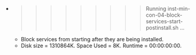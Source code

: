 * >>>>>>>>> Running inst-min-con-04-block-services-start-postinstall.sh ...
  * Block services from starting after they are being installed.
  * Disk size = 1310864K. Space Used = 8K. Runtime = 00:00:00:00.
